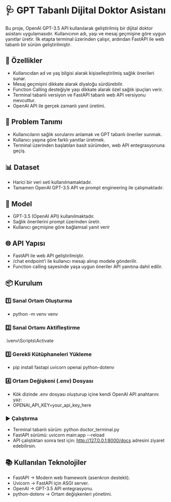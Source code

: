 # 🩺 GPT Tabanlı Dijital Doktor Asistanı
Bu proje, OpenAI GPT-3.5 API kullanılarak geliştirilmiş bir dijital doktor asistanı uygulamasıdır.
Kullanıcının adı, yaşı ve mesaj geçmişine göre uygun yanıtlar üretir. İlk etapta terminal üzerinden çalışır, ardından FastAPI ile web tabanlı bir sürüm geliştirilmiştir.

## 🚀 Özellikler
* Kullanıcıdan ad ve yaş bilgisi alarak kişiselleştirilmiş sağlık önerileri sunar.
* Mesaj geçmişini dikkate alarak diyaloğu sürdürebilir.
* Function Calling desteğiyle yaşı dikkate alarak özel sağlık ipuçları verir.
* Terminal tabanlı versiyon ve FastAPI tabanlı web API versiyonu mevcuttur.
* OpenAI API ile gerçek zamanlı yanıt üretimi.

## 📌 Problem Tanımı
* Kullanıcıların sağlık sorularını anlamak ve GPT tabanlı öneriler sunmak.
* Kullanıcı yaşına göre farklı yanıtlar üretmek.
* Terminal üzerinden başlatılan basit sürümden, web API entegrasyonuna geçiş.

## 📊 Dataset
* Harici bir veri seti kullanılmamaktadır.
* Tamamen OpenAI GPT-3.5 API ve prompt engineering ile çalışmaktadır.

## 🧠 Model
* GPT-3.5 (OpenAI API) kullanılmaktadır.
* Sağlık önerilerini prompt üzerinden üretir.
* Kullanıcı geçmişine göre bağlamsal yanıt verir

## 🌐 API Yapısı
* FastAPI ile web API geliştirilmiştir.
* /chat endpoint’i ile kullanıcı mesajı alınıp modele gönderilir.
* Function calling sayesinde yaşa uygun öneriler API yanıtına dahil edilir.

## 📦 Kurulum
### 1️⃣ Sanal Ortam Oluşturma
* python -m venv venv

### 2️⃣ Sanal Ortamı Aktifleştirme
.\venv\Scripts\Activate

### 3️⃣ Gerekli Kütüphaneleri Yükleme
* pip install fastapi uvicorn openai python-dotenv

### 4️⃣ Ortam Değişkeni (.env) Dosyası
* Kök dizinde .env dosyası oluşturup içine kendi OpenAI API anahtarını yaz:
* OPENAI_API_KEY=your_api_key_here

### ▶️ Çalıştırma
* Terminal tabanlı sürüm: python doctor_terminal.py
* FastAPI sürümü: uvicorn main:app --reload
* API çalıştıktan sonra test için: http://127.0.0.1:8000/docs  adresini ziyaret edebilirsin.

## 📚 Kullanılan Teknolojiler
* FastAPI → Modern web framework (asenkron destekli).
* Uvicorn → FastAPI için ASGI server.
* OpenAI → GPT-3.5 API entegrasyonu.
* python-dotenv → Ortam değişkenleri yönetimi.


